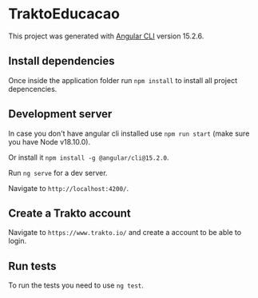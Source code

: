 # TraktoEducacao

This project was generated with [Angular CLI](https://github.com/angular/angular-cli) version 15.2.6.

## Install dependencies

Once inside the application folder run `npm install` to install all project depencencies.
## Development server

In case you don't have angular cli installed use `npm run start` (make sure you have Node v18.10.0).

Or install it `npm install -g @angular/cli@15.2.0`.

Run `ng serve` for a dev server. 

Navigate to `http://localhost:4200/`.

## Create a Trakto account

Navigate to `https://www.trakto.io/` and create a account to be able to login.

## Run tests

To run the tests you need to use `ng test`.
